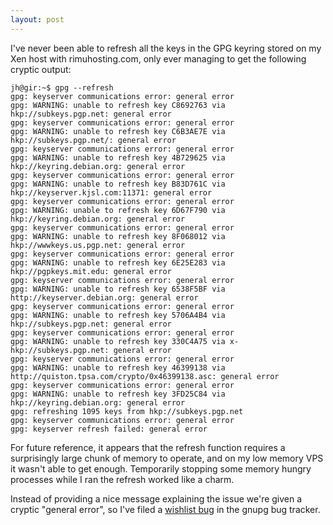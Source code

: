 ```yaml
---
layout: post
---
```

I've never been able to refresh all the keys in the GPG keyring stored on my Xen host with rimuhosting.com, only ever managing to get the following cryptic output:

    jh@gir:~$ gpg --refresh
    gpg: keyserver communications error: general error
    gpg: WARNING: unable to refresh key C8692763 via hkp://subkeys.pgp.net: general error
    gpg: keyserver communications error: general error
    gpg: WARNING: unable to refresh key C6B3AE7E via hkp://subkeys.pgp.net/: general error
    gpg: keyserver communications error: general error
    gpg: WARNING: unable to refresh key 4B729625 via hkp://keyring.debian.org: general error
    gpg: keyserver communications error: general error
    gpg: WARNING: unable to refresh key B83D761C via hkp://keyserver.kjsl.com:11371: general error
    gpg: keyserver communications error: general error
    gpg: WARNING: unable to refresh key 6D67F790 via hkp://keyring.debian.org: general error
    gpg: keyserver communications error: general error
    gpg: WARNING: unable to refresh key 8F068012 via hkp://wwwkeys.us.pgp.net: general error
    gpg: keyserver communications error: general error
    gpg: WARNING: unable to refresh key 6E25E283 via hkp://pgpkeys.mit.edu: general error
    gpg: keyserver communications error: general error
    gpg: WARNING: unable to refresh key 6538F5BF via http://keyserver.debian.org: general error
    gpg: keyserver communications error: general error
    gpg: WARNING: unable to refresh key 5706A4B4 via hkp://subkeys.pgp.net: general error
    gpg: keyserver communications error: general error
    gpg: WARNING: unable to refresh key 330C4A75 via x-hkp://subkeys.pgp.net: general error
    gpg: keyserver communications error: general error
    gpg: WARNING: unable to refresh key 46399138 via http://quiston.tpsa.com/crypto/0x46399138.asc: general error
    gpg: keyserver communications error: general error
    gpg: WARNING: unable to refresh key 3FD25C84 via hkp://keyring.debian.org: general error
    gpg: refreshing 1095 keys from hkp://subkeys.pgp.net
    gpg: keyserver communications error: general error
    gpg: keyserver refresh failed: general error

For future reference, it appears that the refresh function requires a surprisingly large chunk of memory to operate, and on my low memory VPS it wasn't able to get enough. Temporarily stopping some memory hungry processes while I ran the refresh worked like a charm.

Instead of providing a nice message explaining the issue we're given a cryptic "general error", so I've filed a [wishlist bug](https://bugs.g10code.com/gnupg/issue790) in the gnupg bug tracker.

